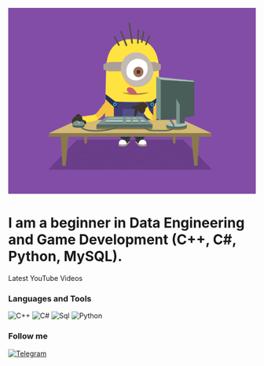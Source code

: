 [![Header](https://github.com/MaksimSinyu/maksimsinyu/blob/main/assets/image_861011182205489056860.gif)](https://github.com/MaksimSinyu)

# I am a beginner in Data Engineering and Game Development (C++, C#, Python, MySQL).

Latest YouTube Videos

### Languages and Tools
![C++](https://img.shields.io/badge/-C++-090909?style=for-the-badge&logo=C%2b%2b&logoColor=6296CC)
![C#](https://img.shields.io/badge/c%23-090909?style=for-the-badge&logo=c-sharp&logoColor=162345)
![Sql](https://img.shields.io/badge/-Sql-090909?style=for-the-badge&logo=mysql&logoColor=47C5F)
![Python](https://img.shields.io/badge/-Python-090909?style=for-the-badge&logo=python&logoColor=FFDF00)


### Follow me
[![Telegram](https://img.shields.io/badge/-Telegram-090909?style=for-the-badge&logo=telegram&logoColor=27A0D9)](https://t.me/aaaaaaaaaoaao)